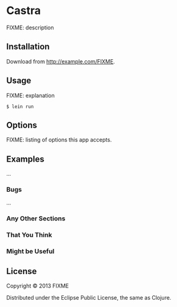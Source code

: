 # Castra

FIXME: description

## Installation

Download from http://example.com/FIXME.

## Usage

FIXME: explanation

    $ lein run

## Options

FIXME: listing of options this app accepts.

## Examples

...

### Bugs

...

### Any Other Sections
### That You Think
### Might be Useful

## License

Copyright © 2013 FIXME

Distributed under the Eclipse Public License, the same as Clojure.

